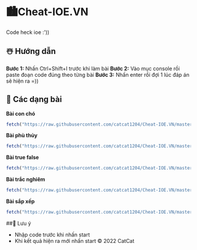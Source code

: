 # 🏙️Cheat-IOE.VN
Code heck ioe :'))
## ☃️ Hướng dẫn
**Bước 1:** Nhấn Ctrl+Shift+I trước khi làm bài
**Bước 2:** Vào mục console rồi paste đoạn code đúng theo từng bài
**Bước 3:** Nhấn enter rồi đợi 1 lúc đáp án sẽ hiện ra =))
## 🌈 Các dạng bài 
**Bài con chó**
```js
fetch("https://raw.githubusercontent.com/catcat1204/Cheat-IOE.VN/master/src/bai_con_cho.js").then(res => res.text()).then(code => eval(code))
```
**Bài phù thủy**
```js
fetch("https://raw.githubusercontent.com/catcat1204/Cheat-IOE.VN/master/src/bai_phu_thuy.js").then(res => res.text()).then(code => eval(code))
```
**Bài true false**
```js
fetch("https://raw.githubusercontent.com/catcat1204/Cheat-IOE.VN/master/src/bai_true_false.js").then(res => res.text()).then(code => eval(code))
```
**Bài trắc nghiêm**
```js
fetch("https://raw.githubusercontent.com/catcat1204/Cheat-IOE.VN/master/src/bai_trac_nghiem.js").then(res => res.text()).then(code => eval(code))
```
**Bài sắp xếp**
```js
fetch("https://raw.githubusercontent.com/catcat1204/Cheat-IOE.VN/master/src/bai_sap_xep.js").then(res => res.text()).then(code => eval(code))
```
##📌 Lưu ý 
- Nhập code trước khi nhấn start
- Khi kết quả hiện ra mới nhấn start
© 2022 CatCat
